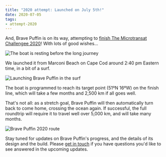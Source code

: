 ```yaml
---
title: "2020 attempt: Launched on July 5th!"
date: 2020-07-05
tags:
- attempt-2020
---
```


And, Brave Puffin is on its way, attempting to [finish The Microtransat Challengee 2020](https://www.microtransat.org/2020_brave_puffin_boat.php)! With lots of good wishes...

![The boat is resting before the long journey](/img/brave-puffin-before-2020-launch.jpg)

We launched it from Marconi Beach on Cape Cod around 2:40 pm Eastern time, in a bit of a surf.

![Launching Brave Puffin in the surf](/img/puffin-launch-wave-clip.gif)

The boat is programmed to reach its target point (51ºN 16ºW) on the finish line, which will take a few months and 2,500 km if all goes well.

That's not all: as a stretch goal, Brave Puffin will then automatically turn back to come home, crossing the ocean again. If successful, the full roundtrip will require it to travel well over 5,000 km, and will take many months.

![Brave Puffin 2020 route](/img/2020-route.jpg)

Stay tuned for updates on Brave Puffin's progress, and the details of its design and the build. Please [get in touch](/contact) if you have questions you'd like to see answered in the upcoming updates.